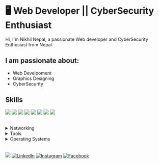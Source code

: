# 🖥 Web Developer || CyberSecurity Enthusiast

Hi, I'm Nikhil Nepal, a passionate Web developer and CyberSecurity Enthusiast from Nepal.

## I am passionate about:

- Web Develpoment
- Graphics Designing
- CyberSecurity

## Skills

<img src="https://img.shields.io/badge/HTML5-ff7851" /> <img src="https://img.shields.io/badge/CSS3-44b2fb" /> <img src="https://img.shields.io/badge/JavaScript -ffc742" /> <img src="https://img.shields.io/badge/Bootstrap -563d7c" />
<img src="https://img.shields.io/badge/React%20-30a8fe" />
<img src="https://img.shields.io/badge/Python-05dfd7" />
<img src="https://img.shields.io/badge/Photoshop -e8505b" />
<img src="https://img.shields.io/badge/AdobeXD -24a19c" />


</br>
<details>
	<summary>Networking</summary>
	<ul>
		<li>Routing & Switching</li>			
		<li>Network Security</li>
		<li>Firewall</li>
		<li>VMWare ESXi</li>
		<li>VMWare vSphere</li>
		<li>VMWare vCenter</li>
		<li>Network Design</li>
		<li>Palo Alto Networks</li>
		<li>Zabbix</li>
		<li>Grafana</li>
		<li>Check-mk</li>
		<li>Virtualization</li>
		<li>Intrusion Detection System(IDS)</li>
		<li>Virtual Private Network(VPN)</li>
	</ul>
</details>

<details>
	<summary>Tools</summary>
	<ul>
    		<li>Visual Studio Code</li>
		<li>Adobe Photoshop</li>
		<li>Adobe XD</li>
    		<li>Github</li>
    		<li>Pycharm</li>
   	</ul>

</details>

<details>
	<summary>Operating Systems</summary>
	<ul>
		<li>Windows</li>
    <li>Linux</li>
	</ul>
</details>
</br>
</br>
<a href="http://nepalnikhil.com.np"><img src="https://img.shields.io/badge/🔽Download_My_CV-002366"/></a>
<a href="https://www.linkedin.com/in/nikhilxnepal/"><img src="https://img.shields.io/badge/LinkedIn-%230077B5.svg?&style=flat-square&logo=linkedin&logoColor=white" alt="LinkedIn"></a>
<a href="https://www.instagram.com/nikhilxnepal/"><img src="https://img.shields.io/badge/Instagram-%23E4405F.svg?&style=flat-square&logo=instagram&logoColor=white" alt="Instagram"></a>
<a href="https://www.facebook.com/nikhilxnepal"><img src="https://img.shields.io/badge/Facebook-%231877F2.svg?&style=flat-square&logo=facebook&logoColor=white" alt="Facebook"></a>

